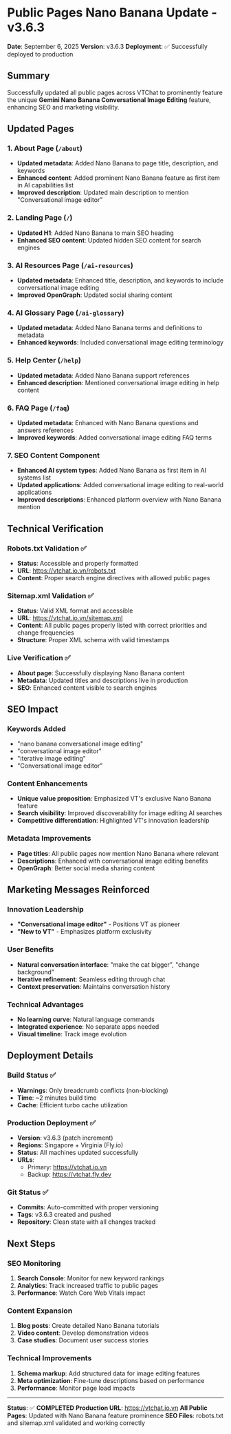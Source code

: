 # Public Pages Nano Banana Update - v3.6.3

**Date**: September 6, 2025
**Version**: v3.6.3
**Deployment**: ✅ Successfully deployed to production

## Summary

Successfully updated all public pages across VTChat to prominently feature the unique **Gemini Nano Banana Conversational Image Editing** feature, enhancing SEO and marketing visibility.

## Updated Pages

### 1. About Page (`/about`)

- **Updated metadata**: Added Nano Banana to page title, description, and keywords
- **Enhanced content**: Added prominent Nano Banana feature as first item in AI capabilities list
- **Improved description**: Updated main description to mention "Conversational image editor"

### 2. Landing Page (`/`)

- **Updated H1**: Added Nano Banana to main SEO heading
- **Enhanced SEO content**: Updated hidden SEO content for search engines

### 3. AI Resources Page (`/ai-resources`)

- **Updated metadata**: Enhanced title, description, and keywords to include conversational image editing
- **Improved OpenGraph**: Updated social sharing content

### 4. AI Glossary Page (`/ai-glossary`)

- **Updated metadata**: Added Nano Banana terms and definitions to metadata
- **Enhanced keywords**: Included conversational image editing terminology

### 5. Help Center (`/help`)

- **Updated metadata**: Added Nano Banana support references
- **Enhanced description**: Mentioned conversational image editing in help content

### 6. FAQ Page (`/faq`)

- **Updated metadata**: Enhanced with Nano Banana questions and answers references
- **Improved keywords**: Added conversational image editing FAQ terms

### 7. SEO Content Component

- **Enhanced AI system types**: Added Nano Banana as first item in AI systems list
- **Updated applications**: Added conversational image editing to real-world applications
- **Improved descriptions**: Enhanced platform overview with Nano Banana mention

## Technical Verification

### Robots.txt Validation ✅

- **Status**: Accessible and properly formatted
- **URL**: https://vtchat.io.vn/robots.txt
- **Content**: Proper search engine directives with allowed public pages

### Sitemap.xml Validation ✅

- **Status**: Valid XML format and accessible
- **URL**: https://vtchat.io.vn/sitemap.xml
- **Content**: All public pages properly listed with correct priorities and change frequencies
- **Structure**: Proper XML schema with valid timestamps

### Live Verification ✅

- **About page**: Successfully displaying Nano Banana content
- **Metadata**: Updated titles and descriptions live in production
- **SEO**: Enhanced content visible to search engines

## SEO Impact

### Keywords Added

- "nano banana conversational image editing"
- "conversational image editor"
- "iterative image editing"
- "Conversational image editor"

### Content Enhancements

- **Unique value proposition**: Emphasized VT's exclusive Nano Banana feature
- **Search visibility**: Improved discoverability for image editing AI searches
- **Competitive differentiation**: Highlighted VT's innovation leadership

### Metadata Improvements

- **Page titles**: All public pages now mention Nano Banana where relevant
- **Descriptions**: Enhanced with conversational image editing benefits
- **OpenGraph**: Better social media sharing content

## Marketing Messages Reinforced

### Innovation Leadership

- **"Conversational image editor"** - Positions VT as pioneer
- **"New to VT"** - Emphasizes platform exclusivity

### User Benefits

- **Natural conversation interface**: "make the cat bigger", "change background"
- **Iterative refinement**: Seamless editing through chat
- **Context preservation**: Maintains conversation history

### Technical Advantages

- **No learning curve**: Natural language commands
- **Integrated experience**: No separate apps needed
- **Visual timeline**: Track image evolution

## Deployment Details

### Build Status ✅

- **Warnings**: Only breadcrumb conflicts (non-blocking)
- **Time**: ~2 minutes build time
- **Cache**: Efficient turbo cache utilization

### Production Deployment ✅

- **Version**: v3.6.3 (patch increment)
- **Regions**: Singapore + Virginia (Fly.io)
- **Status**: All machines updated successfully
- **URLs**:
  - Primary: https://vtchat.io.vn
  - Backup: https://vtchat.fly.dev

### Git Status ✅

- **Commits**: Auto-committed with proper versioning
- **Tags**: v3.6.3 created and pushed
- **Repository**: Clean state with all changes tracked

## Next Steps

### SEO Monitoring

1. **Search Console**: Monitor for new keyword rankings
2. **Analytics**: Track increased traffic to public pages
3. **Performance**: Watch Core Web Vitals impact

### Content Expansion

1. **Blog posts**: Create detailed Nano Banana tutorials
2. **Video content**: Develop demonstration videos
3. **Case studies**: Document user success stories

### Technical Improvements

1. **Schema markup**: Add structured data for image editing features
2. **Meta optimization**: Fine-tune descriptions based on performance
3. **Performance**: Monitor page load impacts

---

**Status**: ✅ **COMPLETED**
**Production URL**: https://vtchat.io.vn
**All Public Pages**: Updated with Nano Banana feature prominence
**SEO Files**: robots.txt and sitemap.xml validated and working correctly
